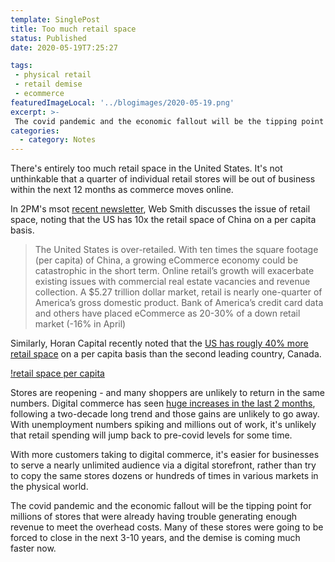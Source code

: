 ```yaml
---
template: SinglePost
title: Too much retail space
status: Published
date: 2020-05-19T7:25:27
tags:
 - physical retail
 - retail demise
 - ecommerce
featuredImageLocal: '../blogimages/2020-05-19.png'
excerpt: >-
 The covid pandemic and the economic fallout will be the tipping point for millions of stores that were already having trouble generating enough revenue to meet the overhead costs. Many of these stores were going to be forced to close in the next 3-10 years, and the demise is coming much faster now.
categories:
  - category: Notes
---
```

There's entirely too much retail space in the United States. It's not unthinkable that a quarter of individual retail stores will be out of business within the next 12 months as commerce moves online.

In 2PM's msot [recent newsletter](https://2pml.com/2020/05/18/agglomeration/), Web Smith discusses the issue of retail space, noting that the US has 10x the retail space of China on a per capita basis.

> The United States is over-retailed. With ten times the square footage (per capita) of China, a growing eCommerce economy could be catastrophic in the short term.  Online retail’s growth will exacerbate existing issues with commercial real estate vacancies and revenue collection. A $5.27 trillion dollar market, retail is nearly one-quarter of America’s gross domestic product. Bank of America’s credit card data and others have placed eCommerce as 20-30% of a down retail market (-16% in April)

Similarly, Horan Capital recently noted that the [US has rougly 40% more retail space](https://disciplinedinvesting.blogspot.com/2020/02/simply-too-much-brick-and-mortar-retail.html) on a per capita basis than the second leading country, Canada.

[!retail space per capita](/images/retail-space-per-capita.png)

Stores are reopening - and many shoppers are unlikely to return in the same numbers. Digital commerce has seen [huge increases in the last 2 months](https://ecomloop.com/posts/shopify-traffic-has-nearly-doubled-in-last-2-months/), following a two-decade long trend and those gains are unlikely to go away. With unemployment numbers spiking and millions out of work, it's unlikely that retail spending will jump back to pre-covid levels for some time.

With more customers taking to digital commerce, it's easier for businesses to serve a nearly unlimited audience via a digital storefront, rather than try to copy the same stores dozens or hundreds of times in various markets in the physical world.

The covid pandemic and the economic fallout will be the tipping point for millions of stores that were already having trouble generating enough revenue to meet the overhead costs. Many of these stores were going to be forced to close in the next 3-10 years, and the demise is coming much faster now.
